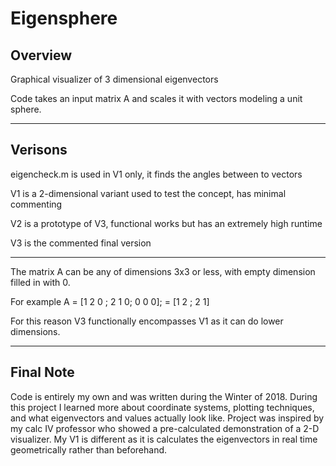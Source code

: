 # Eigensphere

## Overview

Graphical visualizer of 3 dimensional eigenvectors

Code takes an input matrix A and scales it with vectors modeling a unit sphere.


________________________________________________________________________________________

## Verisons

eigencheck.m is used in V1 only, it finds the angles between to vectors

V1 is a 2-dimensional variant used to test the concept, has minimal commenting

V2 is a prototype of V3, functional works but has an extremely high runtime

V3 is the commented final version
______________


The matrix A can be any of dimensions 3x3 or less, with empty dimension filled in with 0.

For example A = [1 2 0 ; 2 1 0; 0 0 0]; = [1 2 ; 2 1]

For this reason V3 functionally encompasses V1 as it can do lower dimensions.

__________

## Final Note

Code is entirely my own and was written during the Winter of 2018.
During this project I learned more about coordinate systems, plotting techniques, and what eigenvectors and values actually look like. Project was inspired by my calc IV professor who showed a pre-calculated demonstration of a 2-D visualizer. My V1 is different as it is calculates the eigenvectors in real time geometrically rather than beforehand.
